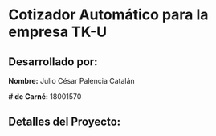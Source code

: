 # Cotizador Automático para la empresa TK-U
## Desarrollado por:

**Nombre:** Julio César Palencia Catalán

**# de Carné:** 18001570


## Detalles del Proyecto: